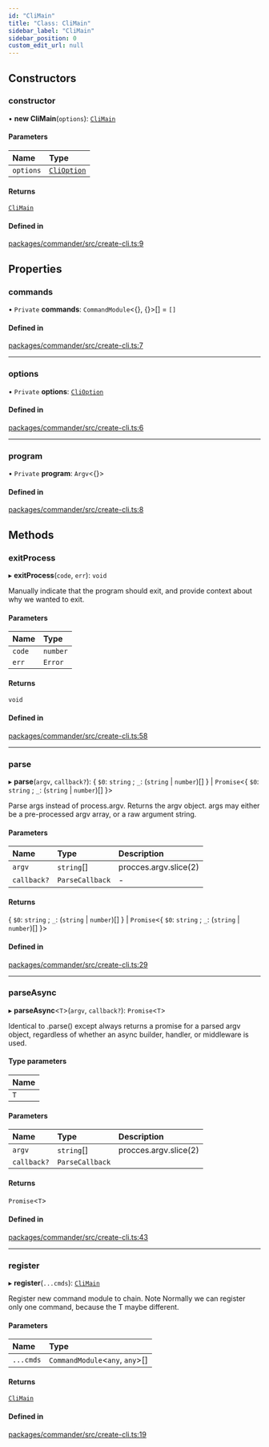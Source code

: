 ```yaml
---
id: "CliMain"
title: "Class: CliMain"
sidebar_label: "CliMain"
sidebar_position: 0
custom_edit_url: null
---
```


## Constructors

### constructor

• **new CliMain**(`options`): [`CliMain`](CliMain.md)

#### Parameters

| Name      | Type                                      |
| :-------- | :---------------------------------------- |
| `options` | [`CliOption`](../interfaces/CliOption.md) |

#### Returns

[`CliMain`](CliMain.md)

#### Defined in

[packages/commander/src/create-cli.ts:9](https://github.com/armitjs/armit/blob/bd1948c/packages/commander/src/create-cli.ts#L9)

## Properties

### commands

• `Private` **commands**: `CommandModule`\<{}, {}\>[] = `[]`

#### Defined in

[packages/commander/src/create-cli.ts:7](https://github.com/armitjs/armit/blob/bd1948c/packages/commander/src/create-cli.ts#L7)

---

### options

• `Private` **options**: [`CliOption`](../interfaces/CliOption.md)

#### Defined in

[packages/commander/src/create-cli.ts:6](https://github.com/armitjs/armit/blob/bd1948c/packages/commander/src/create-cli.ts#L6)

---

### program

• `Private` **program**: `Argv`\<{}\>

#### Defined in

[packages/commander/src/create-cli.ts:8](https://github.com/armitjs/armit/blob/bd1948c/packages/commander/src/create-cli.ts#L8)

## Methods

### exitProcess

▸ **exitProcess**(`code`, `err`): `void`

Manually indicate that the program should exit, and provide context about why we wanted to exit.

#### Parameters

| Name   | Type     |
| :----- | :------- |
| `code` | `number` |
| `err`  | `Error`  |

#### Returns

`void`

#### Defined in

[packages/commander/src/create-cli.ts:58](https://github.com/armitjs/armit/blob/bd1948c/packages/commander/src/create-cli.ts#L58)

---

### parse

▸ **parse**(`argv`, `callback?`): \{ `$0`: `string` ; `_`: (`string` \| `number`)[] } \| `Promise`\<\{ `$0`: `string` ; `_`: (`string` \| `number`)[] }\>

Parse args instead of process.argv. Returns the argv object. args may either be a pre-processed argv array, or a raw argument string.

#### Parameters

| Name        | Type            | Description           |
| :---------- | :-------------- | :-------------------- |
| `argv`      | `string`[]      | procces.argv.slice(2) |
| `callback?` | `ParseCallback` | -                     |

#### Returns

\{ `$0`: `string` ; `_`: (`string` \| `number`)[] } \| `Promise`\<\{ `$0`: `string` ; `_`: (`string` \| `number`)[] }\>

#### Defined in

[packages/commander/src/create-cli.ts:29](https://github.com/armitjs/armit/blob/bd1948c/packages/commander/src/create-cli.ts#L29)

---

### parseAsync

▸ **parseAsync**\<`T`\>(`argv`, `callback?`): `Promise`\<`T`\>

Identical to .parse() except always returns a promise for a parsed argv object, regardless of whether an async builder, handler, or middleware is used.

#### Type parameters

| Name |
| :--- |
| `T`  |

#### Parameters

| Name        | Type            | Description           |
| :---------- | :-------------- | :-------------------- |
| `argv`      | `string`[]      | procces.argv.slice(2) |
| `callback?` | `ParseCallback` |                       |

#### Returns

`Promise`\<`T`\>

#### Defined in

[packages/commander/src/create-cli.ts:43](https://github.com/armitjs/armit/blob/bd1948c/packages/commander/src/create-cli.ts#L43)

---

### register

▸ **register**(`...cmds`): [`CliMain`](CliMain.md)

Register new command module to chain.
Note Normally we can register only one command, because the T maybe different.

#### Parameters

| Name      | Type                              |
| :-------- | :-------------------------------- |
| `...cmds` | `CommandModule`\<`any`, `any`\>[] |

#### Returns

[`CliMain`](CliMain.md)

#### Defined in

[packages/commander/src/create-cli.ts:19](https://github.com/armitjs/armit/blob/bd1948c/packages/commander/src/create-cli.ts#L19)
